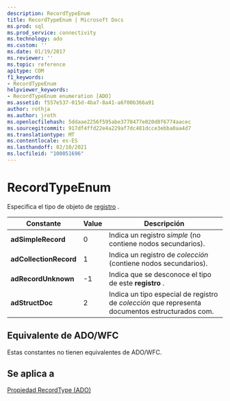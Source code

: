 ```yaml
---
description: RecordTypeEnum
title: RecordTypeEnum | Microsoft Docs
ms.prod: sql
ms.prod_service: connectivity
ms.technology: ado
ms.custom: ''
ms.date: 01/19/2017
ms.reviewer: ''
ms.topic: reference
apitype: COM
f1_keywords:
- RecordTypeEnum
helpviewer_keywords:
- RecordTypeEnum enumeration [ADO]
ms.assetid: f557e537-015d-4ba7-8a41-a6f00b366a91
author: rothja
ms.author: jroth
ms.openlocfilehash: 5ddaae2256f595abe3778477e020d8f6774aacec
ms.sourcegitcommit: 917df4ffd22e4a229af7dc481dcce3ebba0aa4d7
ms.translationtype: MT
ms.contentlocale: es-ES
ms.lasthandoff: 02/10/2021
ms.locfileid: "100051696"
---
```

# <a name="recordtypeenum"></a>RecordTypeEnum
Especifica el tipo de objeto de [registro](./record-object-ado.md) .  
  
|Constante|Value|Descripción|  
|--------------|-----------|-----------------|  
|**adSimpleRecord**|0|Indica un registro *simple* (no contiene nodos secundarios).|  
|**adCollectionRecord**|1|Indica un registro de *colección* (contiene nodos secundarios).|  
|**adRecordUnknown**|-1|Indica que se desconoce el tipo de este **registro** .|  
|**adStructDoc**|2|Indica un tipo especial de registro de *colección* que representa documentos estructurados com.|  
  
## <a name="adowfc-equivalent"></a>Equivalente de ADO/WFC  
 Estas constantes no tienen equivalentes de ADO/WFC.  
  
## <a name="applies-to"></a>Se aplica a  
 [Propiedad RecordType (ADO)](./recordtype-property-ado.md)